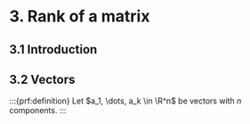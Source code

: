 # 3. Rank of a matrix

## 3.1 Introduction

## 3.2 Vectors
:::{prf:definition}
Let $a_1, \dots, a_k \in \R^n$ be vectors with $n$ components.
:::
